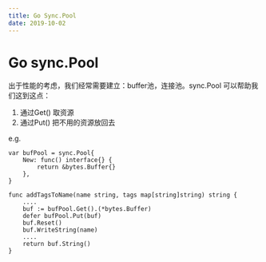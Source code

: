 ```yaml
---
title: Go Sync.Pool
date: 2019-10-02
---
```

# Go sync.Pool
出于性能的考虑，我们经常需要建立：buffer池，连接池。sync.Pool 可以帮助我们这到这点：
1. 通过Get() 取资源
1. 通过Put() 把不用的资源放回去

e.g.

    var bufPool = sync.Pool{
        New: func() interface{} {
            return &bytes.Buffer{}
        },
    }

    func addTagsToName(name string, tags map[string]string) string {
        ....
        buf := bufPool.Get().(*bytes.Buffer)
        defer bufPool.Put(buf)
        buf.Reset()
        buf.WriteString(name)
        ....
        return buf.String()
    }